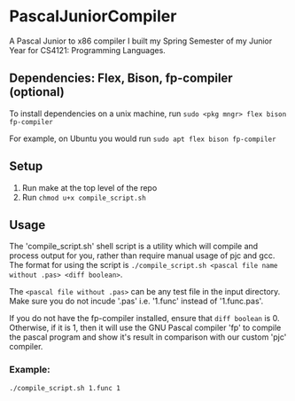 # PascalJuniorCompiler
A Pascal Junior to x86 compiler I built my Spring Semester of my Junior Year for CS4121: Programming Languages.

## Dependencies: Flex, Bison, fp-compiler (optional)
To install dependencies on a unix machine, run 
`sudo <pkg mngr> flex bison fp-compiler`

For example, on Ubuntu you would run
`sudo apt flex bison fp-compiler`

## Setup
1. Run make at the top level of the repo
2. Run `chmod u+x compile_script.sh`

## Usage 

The 'compile_script.sh' shell script is a utility which will compile and process output for you, rather than require manual usage of pjc and gcc. The format for using the script is
`./compile_script.sh <pascal file name without .pas> <diff boolean>`.

The `<pascal file without .pas>` can be any test file in the input directory. Make sure you do not incude '.pas' i.e. '1.func' instead of '1.func.pas'. 

If you do not have the fp-compiler installed, ensure that `diff boolean` is 0. Otherwise, if it is 1, then it will use the GNU Pascal compiler 'fp' to compile the pascal program and show it's result in comparison with our custom 'pjc' compiler.

### Example:

`./compile_script.sh 1.func 1`
